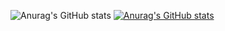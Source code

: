 ![Anurag's GitHub stats](https://github-readme-stats.vercel.app/api?username=Antenev&show_icons=true&theme=tokyonight)
[![Anurag's GitHub stats](https://github-readme-stats.vercel.app/api?username=Antenev)](https://github.com/anuraghazra/github-readme-stats)
